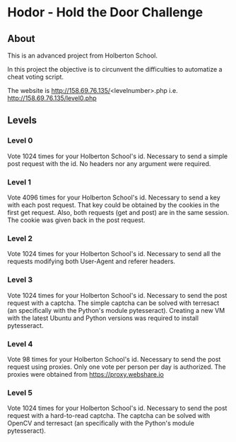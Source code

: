 # Hodor - Hold the Door Challenge

## About

This is an advanced project from Holberton School.

In this project the objective is to circunvent the difficulties to automatize a cheat voting script.

The website is http://158.69.76.135/<levelnumber\>.php i.e. http://158.69.76.135/level0.php

## Levels
### Level 0
Vote 1024 times for your Holberton School's id.
Necessary to send a simple post request with the id. No headers nor any argument were required.

### Level 1
Vote 4096 times for your Holberton School's id.
Necessary to send a key with each post request. That key could be obtained by the cookies in the first get request. Also, both requests (get and post) are in the same session. The cookie was given back in the post request.

### Level 2
Vote 1024 times for your Holberton School's id.
Necessary to send all the requests modifying both User-Agent and referer headers.

### Level 3
Vote 1024 times for your Holberton School's id.
Necessary to send the post request with a captcha. The simple captcha can be solved with terresact (an specifically with the Python's module pytesseract). Creating a new VM with the latest Ubuntu and Python versions was required to install pytesseract.

### Level 4
Vote 98 times for your Holberton School's id.
Necessary to send the post request using proxies. Only one vote per person per day is authorized.
The proxies were obtained from https://proxy.webshare.io

### Level 5
Vote 1024 times for your Holberton School's id.
Necessary to send the post request with a hard-to-read captcha. The captcha can be solved with OpenCV and terresact (an specifically with the Python's module pytesseract).
